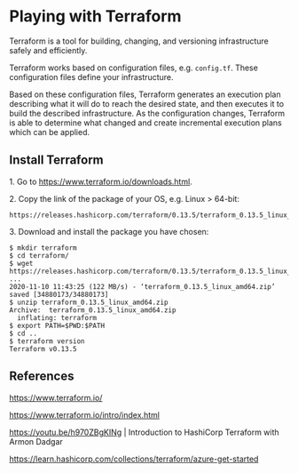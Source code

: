 # Playing with Terraform

Terraform is a tool for building, changing, and versioning infrastructure safely and efficiently.

Terraform works based on configuration files, e.g. `config.tf`.
These configuration files define your infrastructure.

Based on these configuration files, Terraform generates an execution plan describing what it will do to reach the desired state, and then executes it to build the described infrastructure.
As the configuration changes, Terraform is able to determine what changed and create incremental execution plans which can be applied.

## Install Terraform

1\. Go to <https://www.terraform.io/downloads.html>.

2\. Copy the link of the package of your OS, e.g. Linux > 64-bit:

```text
https://releases.hashicorp.com/terraform/0.13.5/terraform_0.13.5_linux_amd64.zip
```

3\. Download and install the package you have chosen:

```text
$ mkdir terraform
$ cd terraform/
$ wget https://releases.hashicorp.com/terraform/0.13.5/terraform_0.13.5_linux_amd64.zip
...
2020-11-10 11:43:25 (122 MB/s) - ‘terraform_0.13.5_linux_amd64.zip’ saved [34880173/34880173]
$ unzip terraform_0.13.5_linux_amd64.zip
Archive:  terraform_0.13.5_linux_amd64.zip
  inflating: terraform
$ export PATH=$PWD:$PATH
$ cd ..
$ terraform version
Terraform v0.13.5
```

## References

<https://www.terraform.io/>

<https://www.terraform.io/intro/index.html>

<https://youtu.be/h970ZBgKINg> | Introduction to HashiCorp Terraform with Armon Dadgar

<https://learn.hashicorp.com/collections/terraform/azure-get-started>

